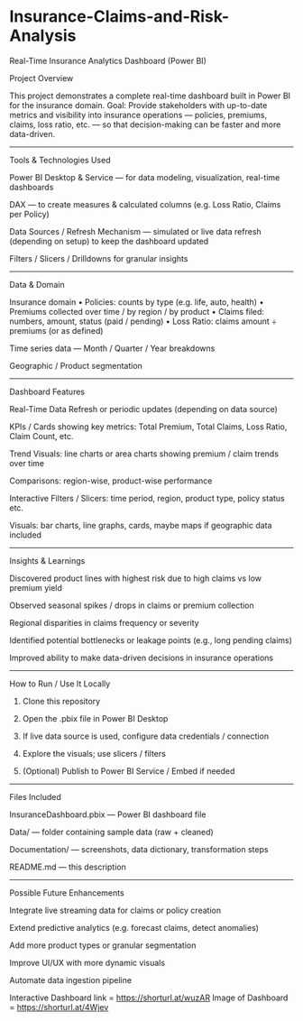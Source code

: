 # Insurance-Claims-and-Risk-Analysis

Real-Time Insurance Analytics Dashboard (Power BI)

Project Overview

This project demonstrates a complete real-time dashboard built in Power BI for the insurance domain.
Goal: Provide stakeholders with up-to-date metrics and visibility into insurance operations — policies, premiums, claims, loss ratio, etc. — so that decision-making can be faster and more data-driven.


---

Tools & Technologies Used

Power BI Desktop & Service — for data modeling, visualization, real-time dashboards

DAX — to create measures & calculated columns (e.g. Loss Ratio, Claims per Policy)

Data Sources / Refresh Mechanism — simulated or live data refresh (depending on setup) to keep the dashboard updated

Filters / Slicers / Drilldowns for granular insights



---

Data & Domain

Insurance domain
• Policies: counts by type (e.g. life, auto, health)
• Premiums collected over time / by region / by product
• Claims filed: numbers, amount, status (paid / pending)
• Loss Ratio: claims amount ÷ premiums (or as defined)

Time series data — Month / Quarter / Year breakdowns

Geographic / Product segmentation



---

Dashboard Features

Real-Time Data Refresh or periodic updates (depending on data source)

KPIs / Cards showing key metrics: Total Premium, Total Claims, Loss Ratio, Claim Count, etc.

Trend Visuals: line charts or area charts showing premium / claim trends over time

Comparisons: region-wise, product-wise performance

Interactive Filters / Slicers: time period, region, product type, policy status etc.

Visuals: bar charts, line graphs, cards, maybe maps if geographic data included



---

Insights & Learnings

Discovered product lines with highest risk due to high claims vs low premium yield

Observed seasonal spikes / drops in claims or premium collection

Regional disparities in claims frequency or severity

Identified potential bottlenecks or leakage points (e.g., long pending claims)

Improved ability to make data-driven decisions in insurance operations



---

How to Run / Use It Locally

1. Clone this repository


2. Open the .pbix file in Power BI Desktop


3. If live data source is used, configure data credentials / connection


4. Explore the visuals; use slicers / filters


5. (Optional) Publish to Power BI Service / Embed if needed




---

Files Included

InsuranceDashboard.pbix — Power BI dashboard file

Data/ — folder containing sample data (raw + cleaned)

Documentation/ — screenshots, data dictionary, transformation steps

README.md — this description



---

Possible Future Enhancements

Integrate live streaming data for claims or policy creation

Extend predictive analytics (e.g. forecast claims, detect anomalies)

Add more product types or granular segmentation

Improve UI/UX with more dynamic visuals

Automate data ingestion pipeline

Interactive Dashboard link = https://shorturl.at/wuzAR
Image of Dashboard = https://shorturl.at/4Wjev
